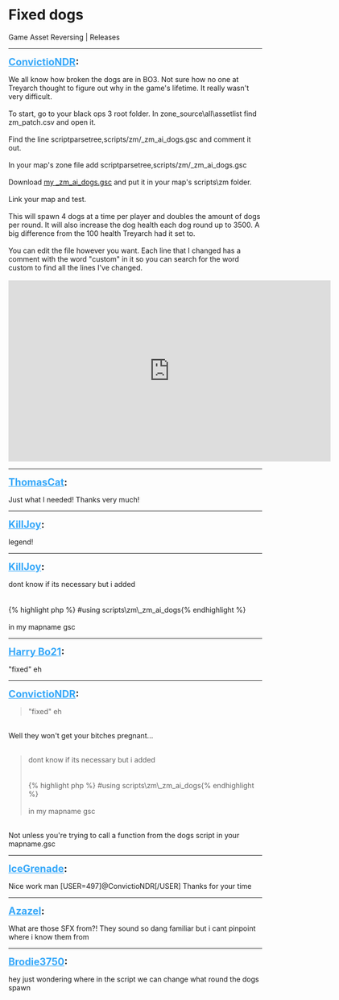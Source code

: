 # Fixed dogs
Game Asset Reversing | Releases

---
<strong style="font-size: 1.4em;"><span style="text-decoration: underline;text-decoration-color: #34a7f9;"><span style="color:#34a7f9;">ConvictioNDR</span></span>:</strong>

<p>We all know how broken the dogs are in BO3. Not sure how no one at Treyarch thought to figure out why in the game&#39;s lifetime. It really wasn&#39;t very difficult.<br /><br />To start, go to your black ops 3 root folder. In zone_source\all\assetlist find zm_patch.csv and open it.<br /><br />Find the line scriptparsetree,scripts/zm/_zm_ai_dogs.gsc and comment it out.<br /><br />In your map&#39;s zone file add scriptparsetree,scripts/zm/_zm_ai_dogs.gsc<br /><br />Download <a href="https://mega.nz/file/pE4QjRKC#tigrfHxEKhzo67n-VNPPepWPAr-P949raaMYRzJdV2I">my _zm_ai_dogs.gsc</a> and put it in your map&#39;s scripts\zm folder.<br /><br />Link your map and test.<br /><br />This will spawn 4 dogs at a time per player and doubles the amount of dogs per round. It will also increase the dog health each dog round up to 3500. A big difference from the 100 health Treyarch had it set to.<br /><br />You can edit the file however you want. Each line that I changed has a comment with the word &quot;custom&quot; in it so you can search for the word custom to find all the lines I&#39;ve changed.<br /><br /><iframe type="text/html" width="640" height="360" src="https://www.youtube.com/embed/icbE9GPIwUM" frameborder="0"></iframe></p>

---
<strong style="font-size: 1.4em;"><span style="text-decoration: underline;text-decoration-color: #34a7f9;"><span style="color:#34a7f9;">ThomasCat</span></span>:</strong>

<p>Just what I needed! Thanks very much!</p>

---
<strong style="font-size: 1.4em;"><span style="text-decoration: underline;text-decoration-color: #34a7f9;"><span style="color:#34a7f9;">KillJoy</span></span>:</strong>

<p>legend!</p>

---
<strong style="font-size: 1.4em;"><span style="text-decoration: underline;text-decoration-color: #34a7f9;"><span style="color:#34a7f9;">KillJoy</span></span>:</strong>

<p>dont know if its necessary but i added<br /><br /><br />{% highlight php %}
#using scripts\zm\_zm_ai_dogs{% endhighlight %}
<br /><br />in my mapname gsc</p>

---
<strong style="font-size: 1.4em;"><span style="text-decoration: underline;text-decoration-color: #34a7f9;"><span style="color:#34a7f9;">Harry Bo21</span></span>:</strong>

<p>&quot;fixed&quot; eh</p>

---
<strong style="font-size: 1.4em;"><span style="text-decoration: underline;text-decoration-color: #34a7f9;"><span style="color:#34a7f9;">ConvictioNDR</span></span>:</strong>

<p><blockquote>&quot;fixed&quot; eh<br /></blockquote><br />Well they won&#39;t get your bitches pregnant...<br /><br /><blockquote>dont know if its necessary but i added<br /><br /><br />{% highlight php %}
#using scripts\zm\_zm_ai_dogs{% endhighlight %}
<br /><br />in my mapname gsc<br /></blockquote><br />Not unless you&#39;re trying to call a function from the dogs script in your mapname.gsc</p>

---
<strong style="font-size: 1.4em;"><span style="text-decoration: underline;text-decoration-color: #34a7f9;"><span style="color:#34a7f9;">IceGrenade</span></span>:</strong>

<p>Nice work man [USER=497]@ConvictioNDR[/USER] Thanks for your time</p>

---
<strong style="font-size: 1.4em;"><span style="text-decoration: underline;text-decoration-color: #34a7f9;"><span style="color:#34a7f9;">Azazel</span></span>:</strong>

<p>What are those SFX from?! They sound so dang familiar but i cant pinpoint where i know them from</p>

---
<strong style="font-size: 1.4em;"><span style="text-decoration: underline;text-decoration-color: #34a7f9;"><span style="color:#34a7f9;">Brodie3750</span></span>:</strong>

<p>hey just wondering where in the script we can change what round the dogs spawn</p>
